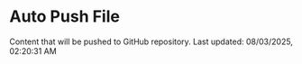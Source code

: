 # Auto Push File

Content that will be pushed to GitHub repository.
Last updated: 08/03/2025, 02:20:31 AM